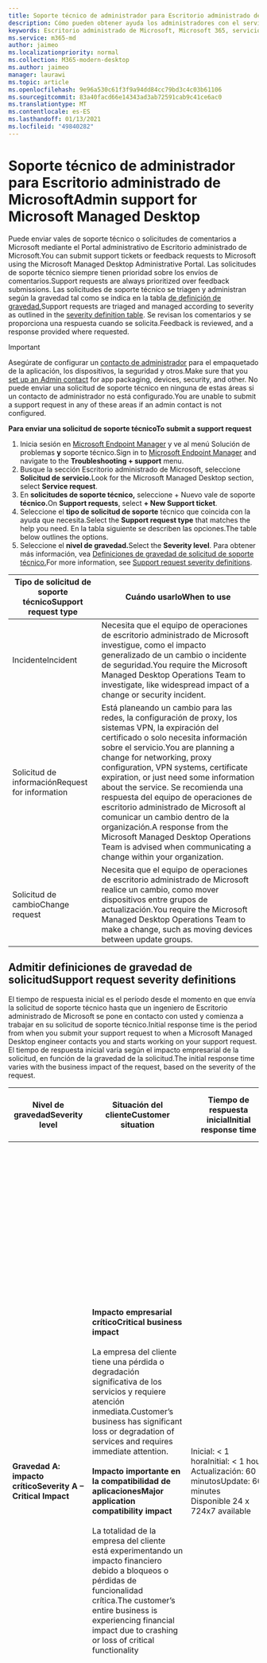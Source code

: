 ```yaml
---
title: Soporte técnico de administrador para Escritorio administrado de Microsoft
description: Cómo pueden obtener ayuda los administradores con el servicio
keywords: Escritorio administrado de Microsoft, Microsoft 365, servicio, documentación
ms.service: m365-md
author: jaimeo
ms.localizationpriority: normal
ms.collection: M365-modern-desktop
ms.author: jaimeo
manager: laurawi
ms.topic: article
ms.openlocfilehash: 9e96a530c61f3f9a94dd84cc79bd3c4c03b61106
ms.sourcegitcommit: 83a40facd66e14343ad3ab72591cab9c41ce6ac0
ms.translationtype: MT
ms.contentlocale: es-ES
ms.lasthandoff: 01/13/2021
ms.locfileid: "49840282"
---
```

# <a name="admin-support-for-microsoft-managed-desktop"></a><span data-ttu-id="3eb95-104">Soporte técnico de administrador para Escritorio administrado de Microsoft</span><span class="sxs-lookup"><span data-stu-id="3eb95-104">Admin support for Microsoft Managed Desktop</span></span>

<span data-ttu-id="3eb95-105">Puede enviar vales de soporte técnico o solicitudes de comentarios a Microsoft mediante el Portal administrativo de Escritorio administrado de Microsoft.</span><span class="sxs-lookup"><span data-stu-id="3eb95-105">You can submit support tickets or feedback requests to Microsoft using the Microsoft Managed Desktop Administrative Portal.</span></span> <span data-ttu-id="3eb95-106">Las solicitudes de soporte técnico siempre tienen prioridad sobre los envíos de comentarios.</span><span class="sxs-lookup"><span data-stu-id="3eb95-106">Support requests are always prioritized over feedback submissions.</span></span> <span data-ttu-id="3eb95-107">Las solicitudes de soporte técnico se triagen y administran según la gravedad tal como se indica en la tabla [de definición de gravedad.](#sev)</span><span class="sxs-lookup"><span data-stu-id="3eb95-107">Support requests are triaged and managed according to severity as outlined in the [severity definition table](#sev).</span></span> <span data-ttu-id="3eb95-108">Se revisan los comentarios y se proporciona una respuesta cuando se solicita.</span><span class="sxs-lookup"><span data-stu-id="3eb95-108">Feedback is reviewed, and a response provided where requested.</span></span> 

>[!IMPORTANT]
><span data-ttu-id="3eb95-109">Asegúrate de configurar un [contacto de administrador](../get-started/add-admin-contacts.md) para el empaquetado de la aplicación, los dispositivos, la seguridad y otros.</span><span class="sxs-lookup"><span data-stu-id="3eb95-109">Make sure that you [set up an Admin contact](../get-started/add-admin-contacts.md) for app packaging, devices, security, and other.</span></span> <span data-ttu-id="3eb95-110">No puede enviar una solicitud de soporte técnico en ninguna de estas áreas si un contacto de administrador no está configurado.</span><span class="sxs-lookup"><span data-stu-id="3eb95-110">You are unable to submit a support request in any of these areas if an admin contact is not configured.</span></span>

<span data-ttu-id="3eb95-111">**Para enviar una solicitud de soporte técnico**</span><span class="sxs-lookup"><span data-stu-id="3eb95-111">**To submit a support request**</span></span>
1. <span data-ttu-id="3eb95-112">Inicia sesión en [Microsoft Endpoint Manager](https://endpoint.microsoft.com/) y ve al menú Solución de problemas **y** soporte técnico.</span><span class="sxs-lookup"><span data-stu-id="3eb95-112">Sign in to [Microsoft Endpoint Manager](https://endpoint.microsoft.com/) and navigate to the **Troubleshooting + support** menu.</span></span>
2. <span data-ttu-id="3eb95-113">Busque la sección Escritorio administrado de Microsoft, seleccione **Solicitud de servicio.**</span><span class="sxs-lookup"><span data-stu-id="3eb95-113">Look for the Microsoft Managed Desktop section, select **Service request**.</span></span>
3. <span data-ttu-id="3eb95-114">En **solicitudes de soporte técnico,** seleccione + Nuevo vale de soporte **técnico.**</span><span class="sxs-lookup"><span data-stu-id="3eb95-114">On **Support requests**, select **+ New Support ticket**.</span></span>
4. <span data-ttu-id="3eb95-115">Seleccione el **tipo de solicitud de soporte** técnico que coincida con la ayuda que necesita.</span><span class="sxs-lookup"><span data-stu-id="3eb95-115">Select the **Support request type** that matches the help you need.</span></span> <span data-ttu-id="3eb95-116">En la tabla siguiente se describen las opciones.</span><span class="sxs-lookup"><span data-stu-id="3eb95-116">The table below outlines the options.</span></span> 
5. <span data-ttu-id="3eb95-117">Seleccione el **nivel de gravedad.**</span><span class="sxs-lookup"><span data-stu-id="3eb95-117">Select the **Severity level**.</span></span> <span data-ttu-id="3eb95-118">Para obtener más información, vea [Definiciones de gravedad de solicitud de soporte técnico.](#sev)</span><span class="sxs-lookup"><span data-stu-id="3eb95-118">For more information, see [Support request severity definitions](#sev).</span></span> 

<span data-ttu-id="3eb95-119">Tipo de solicitud de soporte técnico</span><span class="sxs-lookup"><span data-stu-id="3eb95-119">Support request type</span></span> | <span data-ttu-id="3eb95-120">Cuándo usarlo</span><span class="sxs-lookup"><span data-stu-id="3eb95-120">When to use</span></span>
--- | ---
<span data-ttu-id="3eb95-121">Incidente</span><span class="sxs-lookup"><span data-stu-id="3eb95-121">Incident</span></span> | <span data-ttu-id="3eb95-122">Necesita que el equipo de operaciones de escritorio administrado de Microsoft investigue, como el impacto generalizado de un cambio o incidente de seguridad.</span><span class="sxs-lookup"><span data-stu-id="3eb95-122">You require the Microsoft Managed Desktop Operations Team to investigate, like widespread impact of a change or security incident.</span></span>
<span data-ttu-id="3eb95-123">Solicitud de información</span><span class="sxs-lookup"><span data-stu-id="3eb95-123">Request for information</span></span> | <span data-ttu-id="3eb95-124">Está planeando un cambio para las redes, la configuración de proxy, los sistemas VPN, la expiración del certificado o solo necesita información sobre el servicio.</span><span class="sxs-lookup"><span data-stu-id="3eb95-124">You are planning a change for networking, proxy configuration, VPN systems, certificate expiration, or just need some information about the service.</span></span> <span data-ttu-id="3eb95-125">Se recomienda una respuesta del equipo de operaciones de escritorio administrado de Microsoft al comunicar un cambio dentro de la organización.</span><span class="sxs-lookup"><span data-stu-id="3eb95-125">A response from the Microsoft Managed Desktop Operations Team is advised when communicating a change within your organization.</span></span>
<span data-ttu-id="3eb95-126">Solicitud de cambio</span><span class="sxs-lookup"><span data-stu-id="3eb95-126">Change request</span></span> | <span data-ttu-id="3eb95-127">Necesita que el equipo de operaciones de escritorio administrado de Microsoft realice un cambio, como mover dispositivos entre grupos de actualización.</span><span class="sxs-lookup"><span data-stu-id="3eb95-127">You require the Microsoft Managed Desktop Operations Team to make a change, such as moving devices between update groups.</span></span>

<span id="sev" />

## <a name="support-request-severity-definitions"></a><span data-ttu-id="3eb95-128">Admitir definiciones de gravedad de solicitud</span><span class="sxs-lookup"><span data-stu-id="3eb95-128">Support request severity definitions</span></span>

<span data-ttu-id="3eb95-129">El tiempo de respuesta inicial es el período desde el momento en que envía la solicitud de soporte técnico hasta que un ingeniero de Escritorio administrado de Microsoft se pone en contacto con usted y comienza a trabajar en su solicitud de soporte técnico.</span><span class="sxs-lookup"><span data-stu-id="3eb95-129">Initial response time is the period from when you submit your support request to when a Microsoft Managed Desktop engineer contacts you and starts working on your support request.</span></span> <span data-ttu-id="3eb95-130">El tiempo de respuesta inicial varía según el impacto empresarial de la solicitud, en función de la gravedad de la solicitud.</span><span class="sxs-lookup"><span data-stu-id="3eb95-130">The initial response time varies with the business impact of the request, based on the severity of the request.</span></span>

<span data-ttu-id="3eb95-131">Nivel de gravedad</span><span class="sxs-lookup"><span data-stu-id="3eb95-131">Severity level</span></span>  | <span data-ttu-id="3eb95-132">Situación del cliente</span><span class="sxs-lookup"><span data-stu-id="3eb95-132">Customer situation</span></span> |  <span data-ttu-id="3eb95-133">Tiempo de respuesta inicial</span><span class="sxs-lookup"><span data-stu-id="3eb95-133">Initial response time</span></span>   | <span data-ttu-id="3eb95-134">Respuesta esperada del cliente</span><span class="sxs-lookup"><span data-stu-id="3eb95-134">Expected customer response</span></span>
--- | --- | --- | ---
<span data-ttu-id="3eb95-135">**Gravedad A: impacto crítico**</span><span class="sxs-lookup"><span data-stu-id="3eb95-135">**Severity A – Critical Impact**</span></span> |  <span data-ttu-id="3eb95-136">**Impacto empresarial crítico**</span><span class="sxs-lookup"><span data-stu-id="3eb95-136">**Critical business impact**</span></span><br><br><span data-ttu-id="3eb95-137">La empresa del cliente tiene una pérdida o degradación significativa de los servicios y requiere atención inmediata.</span><span class="sxs-lookup"><span data-stu-id="3eb95-137">Customer’s business has significant loss or degradation of services and requires immediate attention.</span></span><br><br><span data-ttu-id="3eb95-138">**Impacto importante en la compatibilidad de aplicaciones**</span><span class="sxs-lookup"><span data-stu-id="3eb95-138">**Major application compatibility impact**</span></span><br><br><span data-ttu-id="3eb95-139">La totalidad de la empresa del cliente está experimentando un impacto financiero debido a bloqueos o pérdidas de funcionalidad crítica.</span><span class="sxs-lookup"><span data-stu-id="3eb95-139">The customer’s entire business is experiencing financial impact due to crashing or loss of critical functionality</span></span> | <span data-ttu-id="3eb95-140">Inicial: < 1 hora</span><span class="sxs-lookup"><span data-stu-id="3eb95-140">Initial: < 1 hour</span></span><br><span data-ttu-id="3eb95-141">Actualización: 60 minutos</span><span class="sxs-lookup"><span data-stu-id="3eb95-141">Update: 60 minutes</span></span><br><span data-ttu-id="3eb95-142">Disponible 24 x 7</span><span class="sxs-lookup"><span data-stu-id="3eb95-142">24x7 available</span></span> | <span data-ttu-id="3eb95-143">Al seleccionar Gravedad A, confirma que el problema tiene un impacto empresarial crítico, con una grave pérdida y degradación de los servicios.</span><span class="sxs-lookup"><span data-stu-id="3eb95-143">When you select Severity A, you confirm that the issue has critical business impact, with severe loss and degradation of services.</span></span> <br><br><span data-ttu-id="3eb95-144">El problema requiere una respuesta inmediata y usted se compromete a la operación continua de 24 horas al día con el equipo de Microsoft hasta que se resuelva; de lo contrario, Microsoft puede, a su criterio, disminuir la gravedad al nivel B.</span><span class="sxs-lookup"><span data-stu-id="3eb95-144">The issue demands an immediate response, and you commit to continuous 24x7 operation every day with the Microsoft team until resolution, otherwise, Microsoft may at its discretion decrease the Severity to level B.</span></span><br><br> <span data-ttu-id="3eb95-145">También se asegura de que Microsoft tiene su información de contacto precisa.</span><span class="sxs-lookup"><span data-stu-id="3eb95-145">You also ensure that Microsoft has your accurate contact information.</span></span> 
<span data-ttu-id="3eb95-146">**Gravedad B: impacto moderado**</span><span class="sxs-lookup"><span data-stu-id="3eb95-146">**Severity B – Moderate Impact**</span></span> |  <span data-ttu-id="3eb95-147">**Impacto empresarial moderado**</span><span class="sxs-lookup"><span data-stu-id="3eb95-147">**Moderate business impact**</span></span><br><br><span data-ttu-id="3eb95-148">La empresa del cliente tiene una pérdida o degradación moderadas de los servicios, pero el trabajo puede continuar razonablemente de forma deficiente.</span><span class="sxs-lookup"><span data-stu-id="3eb95-148">Customer’s business has moderate loss or degradation of services, but work can reasonably continue in an impaired manner.</span></span><br><br><span data-ttu-id="3eb95-149">**Impacto moderado en la compatibilidad de aplicaciones**</span><span class="sxs-lookup"><span data-stu-id="3eb95-149">**Moderate application compatibility impact**</span></span><br><br><span data-ttu-id="3eb95-150">Un grupo empresarial específico ya no es productivo debido a un comportamiento de bloqueo o a la pérdida de funcionalidad crítica.</span><span class="sxs-lookup"><span data-stu-id="3eb95-150">A specific business group is no longer productive, due to crashing behavior or loss of critical functionality.</span></span> |  <span data-ttu-id="3eb95-151">Inicial: < 4 horas</span><span class="sxs-lookup"><span data-stu-id="3eb95-151">Initial: < 4 hours</span></span><br><span data-ttu-id="3eb95-152">Actualización: 12 horas</span><span class="sxs-lookup"><span data-stu-id="3eb95-152">Update: 12 hours</span></span><br><span data-ttu-id="3eb95-153">Horario comercial (24 x 7 disponible)</span><span class="sxs-lookup"><span data-stu-id="3eb95-153">Business hours (24x7 available)</span></span> | <span data-ttu-id="3eb95-154">Al seleccionar Gravedad B, confirma que el problema tiene un impacto moderado en su negocio con la pérdida y degradación de los servicios, pero las soluciones alternativas permiten una continuidad empresarial razonable, aunque temporal.</span><span class="sxs-lookup"><span data-stu-id="3eb95-154">When you select Severity B, you confirm that the issue has moderate impact to your business with loss and degradation of services, but workarounds enable reasonable, albeit temporary, business continuity.</span></span> <br><br><span data-ttu-id="3eb95-155">El problema requiere una respuesta urgente.</span><span class="sxs-lookup"><span data-stu-id="3eb95-155">The issue demands an urgent response.</span></span> <span data-ttu-id="3eb95-156">Si eligió 24 x 7 al enviar la solicitud de soporte técnico, se compromete a una operación continua de 24 x 7 cada día con el equipo de Microsoft hasta que se resuelva; de lo contrario, Microsoft puede reducir la gravedad al nivel C. Si eligió el soporte técnico en horario comercial al enviar un incidente de gravedad B, Microsoft se pondrá en contacto solo con usted durante el horario comercial.</span><span class="sxs-lookup"><span data-stu-id="3eb95-156">If you chose 24x7 when you submit the support request, you commit to a continuous 24x7 operation every day with the Microsoft team until resolution, otherwise, Microsoft might at its discretion decrease the severity to level C. If you chose business-hours support when you submit a Severity B incident, Microsoft will contact you during business hours only.</span></span><br><br><span data-ttu-id="3eb95-157">También se asegura de que Microsoft tiene su información de contacto precisa.</span><span class="sxs-lookup"><span data-stu-id="3eb95-157">You also ensure that Microsoft has your accurate contact information.</span></span>
<span data-ttu-id="3eb95-158">**Gravedad C: impacto mínimo**</span><span class="sxs-lookup"><span data-stu-id="3eb95-158">**Severity C – Minimal Impact**</span></span> |   <span data-ttu-id="3eb95-159">**Impacto mínimo en el negocio**</span><span class="sxs-lookup"><span data-stu-id="3eb95-159">**Minimum business impact**</span></span><br><br> <span data-ttu-id="3eb95-160">La empresa del cliente funciona con pequeños impedimentos de los servicios.</span><span class="sxs-lookup"><span data-stu-id="3eb95-160">Customer’s business is functioning with minor impediments of services.</span></span><br><br><span data-ttu-id="3eb95-161">**Menor impacto en la compatibilidad de aplicaciones**</span><span class="sxs-lookup"><span data-stu-id="3eb95-161">**Minor application compatibility impact**</span></span><br><br><span data-ttu-id="3eb95-162">Los usuarios potencialmente no relacionados experimentan problemas de compatibilidad menores que no impiden la productividad</span><span class="sxs-lookup"><span data-stu-id="3eb95-162">Potentially unrelated users experience minor compatibility issues that do not prevent productivity</span></span> |    <span data-ttu-id="3eb95-163">Inicial: < 8 horas</span><span class="sxs-lookup"><span data-stu-id="3eb95-163">Initial: < 8 hours</span></span><br><span data-ttu-id="3eb95-164">Actualización: 24 horas</span><span class="sxs-lookup"><span data-stu-id="3eb95-164">Update: 24 hours</span></span><br><span data-ttu-id="3eb95-165">Horario comercial</span><span class="sxs-lookup"><span data-stu-id="3eb95-165">Business hours</span></span>  | <span data-ttu-id="3eb95-166">Al seleccionar Gravedad C, confirma que el problema tiene un impacto mínimo en su empresa con un menor impedimento de servicio.</span><span class="sxs-lookup"><span data-stu-id="3eb95-166">When you select Severity C, you confirm that the issue has minimum impact to your business with minor impediment of service.</span></span><br><br><span data-ttu-id="3eb95-167">Para un incidente de gravedad C, Microsoft se pondrá en contacto solo contigo durante el horario comercial.</span><span class="sxs-lookup"><span data-stu-id="3eb95-167">For a Severity C incident, Microsoft will contact you during business hours only.</span></span><br><br><span data-ttu-id="3eb95-168">También se asegura de que Microsoft tiene su información de contacto precisa</span><span class="sxs-lookup"><span data-stu-id="3eb95-168">You also ensure that Microsoft has your accurate contact information</span></span>

<span data-ttu-id="3eb95-169">Más detalles:</span><span class="sxs-lookup"><span data-stu-id="3eb95-169">More details:</span></span>
- <span data-ttu-id="3eb95-170">**Idiomas de soporte** técnico: toda la compatibilidad se proporciona en inglés.</span><span class="sxs-lookup"><span data-stu-id="3eb95-170">**Support languages** - All support is provided in English.</span></span>
- <span data-ttu-id="3eb95-171">**Cambios en el** nivel de gravedad: Microsoft puede degradar el nivel de gravedad si el cliente no puede proporcionar recursos o respuestas adecuados para permitir que Microsoft continúe con los esfuerzos de resolución de problemas.</span><span class="sxs-lookup"><span data-stu-id="3eb95-171">**Severity level changes** - Microsoft may downgrade the severity level if the customer is not able to provide adequate resources or responses to enable Microsoft to continue with problem resolution efforts.</span></span> 
- <span data-ttu-id="3eb95-172">**Horario comercial:** para la mayoría de los países, el horario comercial es de 9:00 a.m. a 5:00 p.m., hora estándar del Pacífico.</span><span class="sxs-lookup"><span data-stu-id="3eb95-172">**Business hours** - For most countries, business hours are from 9:00 AM to 5:00 PM, Pacific Standard Time.</span></span>
- <span data-ttu-id="3eb95-173">**Compatibilidad de** aplicaciones: para que se considere un problema de compatibilidad de aplicaciones, debe haber un error reproducible, de la misma versión de la aplicación, entre la versión anterior y la actual de Windows u Office.</span><span class="sxs-lookup"><span data-stu-id="3eb95-173">**Application compatibility** - For an application compatibility issue to be considered, there must be a reproducible error, of the same version of the application, between the previous and current version of Windows or Office.</span></span> <span data-ttu-id="3eb95-174">Para resolver problemas de compatibilidad de aplicaciones, Microsoft requiere un punto de contacto de cliente con el que trabajar.</span><span class="sxs-lookup"><span data-stu-id="3eb95-174">To resolve application compatibility issues, Microsoft requires a customer point of contact to work with.</span></span> <span data-ttu-id="3eb95-175">La persona debe trabajar directamente con nuestro equipo de Fast Track para investigar y resolver el problema.</span><span class="sxs-lookup"><span data-stu-id="3eb95-175">The individual must work directly with our Fast Track team to investigate and resolve the issue.</span></span>
- <span data-ttu-id="3eb95-176">**Tiempo de respuesta del cliente** Si un cliente no puede cumplir los requisitos de respuesta esperados, Microsoft degradará la solicitud en un nivel de gravedad, hasta un mínimo de gravedad C. Si un cliente no responde a las solicitudes de acción, Microsoft mitigará y cerrará la solicitud de soporte técnico en un plazo de 48 horas a partir de la última solicitud.</span><span class="sxs-lookup"><span data-stu-id="3eb95-176">**Customer response time** If a customer is unable to meet the expected response requirements, Microsoft will downgrade the request by one severity level, to a minimum of Severity C. If a customer is unresponsive to requests for action, Microsoft will mitigate and close the support request within 48 hours of the last request.</span></span>

## <a name="provide-feedback"></a><span data-ttu-id="3eb95-177">Enviar comentarios</span><span class="sxs-lookup"><span data-stu-id="3eb95-177">Provide feedback</span></span>

<span data-ttu-id="3eb95-178">Agradecemos sus comentarios y úselo para mejorar la experiencia de soporte técnico para administradores.</span><span class="sxs-lookup"><span data-stu-id="3eb95-178">We appreciate your feedback and use it to improve the admin support experience.</span></span>

<span data-ttu-id="3eb95-179">Una vez que un vale  está en **estado Mitigado** o Resuelto, puede compartir sus comentarios sobre su experiencia con ese problema en particular.</span><span class="sxs-lookup"><span data-stu-id="3eb95-179">Once a ticket is in the **Mitigated** or **Resolved** state, you can share your feedback on your experience with that particular issue.</span></span> <span data-ttu-id="3eb95-180">Para compartir comentarios, vaya a la **página Solicitudes de servicio** en el menú Solución de problemas + soporte **técnico** del portal de MEM.</span><span class="sxs-lookup"><span data-stu-id="3eb95-180">To share feedback, go to the **Service requests** page in the **Troubleshooting + support** menu of the MEM portal.</span></span> <span data-ttu-id="3eb95-181">Seleccione el vale específico.</span><span class="sxs-lookup"><span data-stu-id="3eb95-181">Select the specific ticket.</span></span> <span data-ttu-id="3eb95-182">Los detalles del vale aparecerán en el control  fly-in en el lado derecho, seleccione la pestaña Comentarios y proporcione la información solicitada.</span><span class="sxs-lookup"><span data-stu-id="3eb95-182">The ticket details will appear in the fly-in on the right side, select the **Feedback** tab, and provide the requested information.</span></span> <span data-ttu-id="3eb95-183">Tenga cuidado de no incluir información personal en el formulario de comentarios.</span><span class="sxs-lookup"><span data-stu-id="3eb95-183">Be careful not to include any personal information in the feedback form.</span></span> <span data-ttu-id="3eb95-184">Para obtener más información acerca de la privacidad, vea la [Declaración de privacidad de Microsoft.](https://privacy.microsoft.com/privacystatement)</span><span class="sxs-lookup"><span data-stu-id="3eb95-184">For more information about privacy, see the [Microsoft Privacy Statement](https://privacy.microsoft.com/privacystatement).</span></span>

![Formulario de comentarios](../../media/feedback_form.png)



## <a name="more-resources"></a><span data-ttu-id="3eb95-186">Más recursos</span><span class="sxs-lookup"><span data-stu-id="3eb95-186">More resources</span></span>
- <span data-ttu-id="3eb95-187">[Soporte de usuario para Escritorio administrado de Microsoft.](end-user-support.md)</span><span class="sxs-lookup"><span data-stu-id="3eb95-187">[User support for Microsoft Managed Desktop](end-user-support.md).</span></span> 
- <span data-ttu-id="3eb95-188">[Compatibilidad con escritorio administrado de Microsoft.](../service-description/support.md)</span><span class="sxs-lookup"><span data-stu-id="3eb95-188">[Support for Microsoft Managed Desktop](../service-description/support.md).</span></span> 
- <span data-ttu-id="3eb95-189">Si ya se suscribe al Escritorio administrado de Microsoft, encontrará procedimientos detallados, flujos de procesos,  instrucciones de trabajo y preguntas frecuentes  en la Guía de administración de Escritorio administrado de Microsoft en la página Recursos en línea en la sección Escritorio administrado de **Microsoft** del menú Administración de inquilinos en [Microsoft Endpoint Manager.](https://endpoint.microsoft.com/)</span><span class="sxs-lookup"><span data-stu-id="3eb95-189">If you already subscribe to Microsoft Managed Desktop, you can find detailed procedures, process flows, work instructions, and FAQs in the Microsoft Managed Desktop Admin Guide in the **Online resources** page under the **Microsoft Managed Desktop** section of the **Tenant administration** menu in [Microsoft Endpoint Manager](https://endpoint.microsoft.com/).</span></span>

